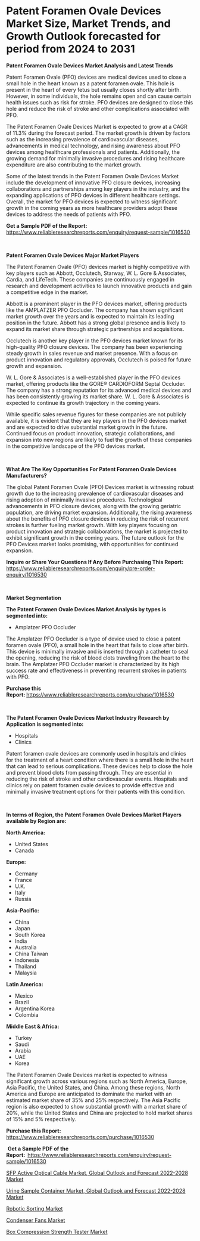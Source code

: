 <p><h1>Patent Foramen Ovale Devices Market Size, Market Trends, and Growth Outlook forecasted for period from 2024 to 2031</h1></p><p><strong>Patent Foramen Ovale Devices Market Analysis and Latest Trends</strong></p>
<p><p>Patent Foramen Ovale (PFO) devices are medical devices used to close a small hole in the heart known as a patent foramen ovale. This hole is present in the heart of every fetus but usually closes shortly after birth. However, in some individuals, the hole remains open and can cause certain health issues such as risk for stroke. PFO devices are designed to close this hole and reduce the risk of stroke and other complications associated with PFO.</p><p>The Patent Foramen Ovale Devices Market is expected to grow at a CAGR of 11.3% during the forecast period. The market growth is driven by factors such as the increasing prevalence of cardiovascular diseases, advancements in medical technology, and rising awareness about PFO devices among healthcare professionals and patients. Additionally, the growing demand for minimally invasive procedures and rising healthcare expenditure are also contributing to the market growth.</p><p>Some of the latest trends in the Patent Foramen Ovale Devices Market include the development of innovative PFO closure devices, increasing collaborations and partnerships among key players in the industry, and the expanding applications of PFO devices in different healthcare settings. Overall, the market for PFO devices is expected to witness significant growth in the coming years as more healthcare providers adopt these devices to address the needs of patients with PFO.</p></p>
<p><strong>Get a Sample PDF of the Report:&nbsp;</strong> <a href="https://www.reliableresearchreports.com/enquiry/request-sample/1016530">https://www.reliableresearchreports.com/enquiry/request-sample/1016530</a></p>
<p>&nbsp;</p>
<p><strong>Patent Foramen Ovale Devices Major Market Players</strong></p>
<p><p>The Patent Foramen Ovale (PFO) devices market is highly competitive with key players such as Abbott, Occlutech, Starway, W. L. Gore & Associates, Cardia, and LifeTech. These companies are continuously engaged in research and development activities to launch innovative products and gain a competitive edge in the market. </p><p>Abbott is a prominent player in the PFO devices market, offering products like the AMPLATZER PFO Occluder. The company has shown significant market growth over the years and is expected to maintain its leading position in the future. Abbott has a strong global presence and is likely to expand its market share through strategic partnerships and acquisitions.</p><p>Occlutech is another key player in the PFO devices market known for its high-quality PFO closure devices. The company has been experiencing steady growth in sales revenue and market presence. With a focus on product innovation and regulatory approvals, Occlutech is poised for future growth and expansion.</p><p>W. L. Gore & Associates is a well-established player in the PFO devices market, offering products like the GORE® CARDIOFORM Septal Occluder. The company has a strong reputation for its advanced medical devices and has been consistently growing its market share. W. L. Gore & Associates is expected to continue its growth trajectory in the coming years.</p><p>While specific sales revenue figures for these companies are not publicly available, it is evident that they are key players in the PFO devices market and are expected to drive substantial market growth in the future. Continued focus on product innovation, strategic collaborations, and expansion into new regions are likely to fuel the growth of these companies in the competitive landscape of the PFO devices market.</p></p>
<p>&nbsp;</p>
<p><strong>What Are The Key Opportunities For Patent Foramen Ovale Devices Manufacturers?</strong></p>
<p><p>The global Patent Foramen Ovale (PFO) Devices market is witnessing robust growth due to the increasing prevalence of cardiovascular diseases and rising adoption of minimally invasive procedures. Technological advancements in PFO closure devices, along with the growing geriatric population, are driving market expansion. Additionally, the rising awareness about the benefits of PFO closure devices in reducing the risk of recurrent strokes is further fueling market growth. With key players focusing on product innovation and strategic collaborations, the market is projected to exhibit significant growth in the coming years. The future outlook for the PFO Devices market looks promising, with opportunities for continued expansion.</p></p>
<p><strong>Inquire or Share Your Questions If Any Before Purchasing This Report:</strong> <a href="https://www.reliableresearchreports.com/enquiry/pre-order-enquiry/1016530">https://www.reliableresearchreports.com/enquiry/pre-order-enquiry/1016530</a></p>
<p>&nbsp;</p>
<p><strong>Market Segmentation</strong></p>
<p><strong>The Patent Foramen Ovale Devices Market Analysis by types is segmented into:</strong></p>
<p><ul><li>Amplatzer PFO Occluder</li></ul></p>
<p><p>The Amplatzer PFO Occluder is a type of device used to close a patent foramen ovale (PFO), a small hole in the heart that fails to close after birth. This device is minimally invasive and is inserted through a catheter to seal the opening, reducing the risk of blood clots traveling from the heart to the brain. The Amplatzer PFO Occluder market is characterized by its high success rate and effectiveness in preventing recurrent strokes in patients with PFO.</p></p>
<p><strong>Purchase this Report:&nbsp;</strong><a href="https://www.reliableresearchreports.com/purchase/1016530">https://www.reliableresearchreports.com/purchase/1016530</a></p>
<p>&nbsp;</p>
<p><strong>The Patent Foramen Ovale Devices Market Industry Research by Application is segmented into:</strong></p>
<p><ul><li>Hospitals</li><li>Clinics</li></ul></p>
<p><p>Patent foramen ovale devices are commonly used in hospitals and clinics for the treatment of a heart condition where there is a small hole in the heart that can lead to serious complications. These devices help to close the hole and prevent blood clots from passing through. They are essential in reducing the risk of stroke and other cardiovascular events. Hospitals and clinics rely on patent foramen ovale devices to provide effective and minimally invasive treatment options for their patients with this condition.</p></p>
<p>&nbsp;</p>
<p><strong>In terms of Region, the Patent Foramen Ovale Devices Market Players available by Region are:</strong></p>
<p>
    <p> <strong> North America: </strong>
        <ul>
            <li>United States</li>
            <li>Canada</li>
        </ul>
        </p> 
    <p> <strong> Europe: </strong>
        <ul>
            <li>Germany</li>
            <li>France</li>
            <li>U.K.</li>
            <li>Italy</li>
            <li>Russia</li>
        </ul>
        </p> 
    <p> <strong> Asia-Pacific: </strong>
        <ul>
            <li>China</li>
            <li>Japan</li>
            <li>South Korea</li>
            <li>India</li>
            <li>Australia</li>
            <li>China Taiwan</li>
            <li>Indonesia</li>
            <li>Thailand</li>
            <li>Malaysia</li>
        </ul>
        </p> 
    <p> <strong> Latin America: </strong>
        <ul>
            <li>Mexico</li>
            <li>Brazil</li>
            <li>Argentina Korea</li>
            <li>Colombia</li>
        </ul>
        </p> 
    <p> <strong> Middle East & Africa: </strong>
        <ul>
            <li>Turkey</li>
            <li>Saudi</li>
            <li>Arabia</li>
            <li>UAE</li>
            <li>Korea</li>
        </ul>
    </p>
    </p>
<p><p>The Patent Foramen Ovale Devices market is expected to witness significant growth across various regions such as North America, Europe, Asia Pacific, the United States, and China. Among these regions, North America and Europe are anticipated to dominate the market with an estimated market share of 35% and 25% respectively. The Asia Pacific region is also expected to show substantial growth with a market share of 20%, while the United States and China are projected to hold market shares of 15% and 5% respectively.</p></p>
<p><strong>Purchase this Report: </strong><a href="https://www.reliableresearchreports.com/purchase/1016530">https://www.reliableresearchreports.com/purchase/1016530</a></p>
<p>&nbsp;<strong>Get a Sample PDF of the Report:&nbsp;&nbsp;</strong><a href="https://www.reliableresearchreports.com/enquiry/request-sample/1016530">https://www.reliableresearchreports.com/enquiry/request-sample/1016530</a></p>
<p><strong></strong></p>
<p><p><a href="https://github.com/globismark/Market-Research-Report-List-1/blob/main/sfp-active-optical-cable-market-global-outlook-and-forecast-2022-2028-market.md">SFP Active Optical Cable Market, Global Outlook and Forecast 2022-2028 Market</a></p><p><a href="https://github.com/bobicer/Market-Research-Report-List-1/blob/main/urine-sample-container-market-global-outlook-and-forecast-2022-2028-market.md">Urine Sample Container Market, Global Outlook and Forecast 2022-2028 Market</a></p><p><a href="https://medium.com/@malcomw102036/robotic-sorting-market-analysis-and-sze-forecasted-for-period-from-2024-to-2031-331c6f0e48af">Robotic Sorting Market</a></p><p><a href="https://medium.com/@kelsitorphy644/condenser-fans-market-trends-forecast-and-competitive-analysis-to-2031-974eae789f36">Condenser Fans Market</a></p><p><a href="https://medium.com/@peterm12562/box-compression-strength-tester-market-outlook-industry-overview-and-forecast-2024-to-2031-d56e9f18b74d">Box Compression Strength Tester Market</a></p></p>